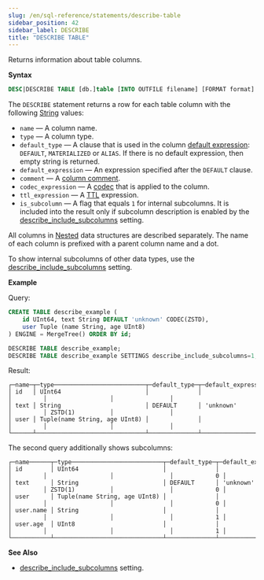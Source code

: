 ```yaml
---
slug: /en/sql-reference/statements/describe-table
sidebar_position: 42
sidebar_label: DESCRIBE
title: "DESCRIBE TABLE"
---
```


Returns information about table columns.

**Syntax**

``` sql
DESC|DESCRIBE TABLE [db.]table [INTO OUTFILE filename] [FORMAT format]
```

The `DESCRIBE` statement returns a row for each table column with the following [String](../../sql-reference/data-types/string.md) values:

-   `name` — A column name.
-   `type` — A column type.
-   `default_type` — A clause that is used in the column [default expression](../../sql-reference/statements/create/table.md#create-default-values): `DEFAULT`, `MATERIALIZED` or `ALIAS`. If there is no default expression, then empty string is returned.
-   `default_expression` — An expression specified after the `DEFAULT` clause.
-   `comment` — A [column comment](../../sql-reference/statements/alter/column.md#alter_comment-column).
-   `codec_expression` — A [codec](../../sql-reference/statements/create/table.md#codecs) that is applied to the column.
-   `ttl_expression` — A [TTL](../../engines/table-engines/mergetree-family/mergetree.md#table_engine-mergetree-ttl) expression.
-   `is_subcolumn` — A flag that equals `1` for internal subcolumns. It is included into the result only if subcolumn description is enabled by the [describe_include_subcolumns](../../operations/settings/settings.md#describe_include_subcolumns) setting.

All columns in [Nested](../../sql-reference/data-types/nested-data-structures/nested.md) data structures are described separately. The name of each column is prefixed with a parent column name and a dot.

To show internal subcolumns of other data types, use the [describe_include_subcolumns](../../operations/settings/settings.md#describe_include_subcolumns) setting. 

**Example**

Query:

``` sql
CREATE TABLE describe_example (
    id UInt64, text String DEFAULT 'unknown' CODEC(ZSTD),
    user Tuple (name String, age UInt8)
) ENGINE = MergeTree() ORDER BY id;

DESCRIBE TABLE describe_example;
DESCRIBE TABLE describe_example SETTINGS describe_include_subcolumns=1;
```

Result:

``` text
┌─name─┬─type──────────────────────────┬─default_type─┬─default_expression─┬─comment─┬─codec_expression─┬─ttl_expression─┐
│ id   │ UInt64                        │              │                    │         │                  │                │
│ text │ String                        │ DEFAULT      │ 'unknown'          │         │ ZSTD(1)          │                │
│ user │ Tuple(name String, age UInt8) │              │                    │         │                  │                │
└──────┴───────────────────────────────┴──────────────┴────────────────────┴─────────┴──────────────────┴────────────────┘
```

The second query additionally shows subcolumns:

``` text
┌─name──────┬─type──────────────────────────┬─default_type─┬─default_expression─┬─comment─┬─codec_expression─┬─ttl_expression─┬─is_subcolumn─┐
│ id        │ UInt64                        │              │                    │         │                  │                │            0 │
│ text      │ String                        │ DEFAULT      │ 'unknown'          │         │ ZSTD(1)          │                │            0 │
│ user      │ Tuple(name String, age UInt8) │              │                    │         │                  │                │            0 │
│ user.name │ String                        │              │                    │         │                  │                │            1 │
│ user.age  │ UInt8                         │              │                    │         │                  │                │            1 │
└───────────┴───────────────────────────────┴──────────────┴────────────────────┴─────────┴──────────────────┴────────────────┴──────────────┘
```

**See Also**

-   [describe_include_subcolumns](../../operations/settings/settings.md#describe_include_subcolumns) setting.
